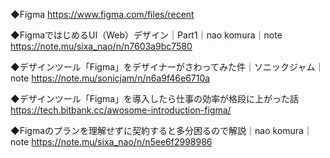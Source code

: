 ◆Figma
https://www.figma.com/files/recent

◆FigmaではじめるUI（Web）デザイン｜Part1｜nao komura｜note
https://note.mu/sixa_nao/n/n7603a9bc7580

◆デザインツール「Figma」をデザイナーがさわってみた件｜ソニックジャム｜note
https://note.mu/sonicjam/n/n6a9f46e6710a

◆デザインツール「Figma」を導入したら仕事の効率が格段に上がった話
https://tech.bitbank.cc/awosome-introduction-figma/

◆Figmaのプランを理解せずに契約すると多分困るので解説｜nao komura｜note
https://note.mu/sixa_nao/n/n5ee6f2998986

